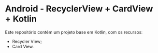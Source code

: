 # Android - RecyclerView + CardView + Kotlin

Este repositório contém um projeto base em Kotlin, com os recursos: 
- Recycler View; 
- Card View.
